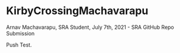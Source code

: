 # KirbyCrossingMachavarapu
Arnav Machavarapu, SRA Student, July 7th, 2021 - SRA GitHub Repo Submission

Push Test.

